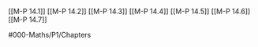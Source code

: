 [[M-P 14.1]]
[[M-P 14.2]]
[[M-P 14.3]]
[[M-P 14.4]]
[[M-P 14.5]]
[[M-P 14.6]]
[[M-P 14.7]]

#000-Maths/P1/Chapters 
